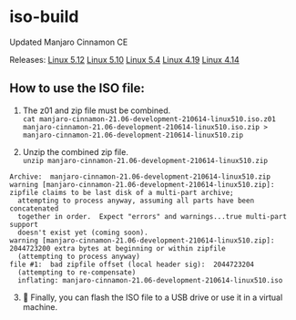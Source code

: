 # iso-build
Updated Manjaro Cinnamon CE

Releases:
<a href="">Linux 5.12</a>
<a href="https://github.com/pheiduck/iso-build/releases/tag/202106160255">Linux 5.10</a>
<a href="https://github.com/pheiduck/iso-build/releases/tag/202106160258">Linux 5.4</a>
<a href="https://github.com/pheiduck/iso-build/releases/tag/202106160257">Linux 4.19</a>
<a href="https://github.com/pheiduck/iso-build/releases/tag/202106160256">Linux 4.14</a>




## How to use the ISO file:

1. The z01 and zip file must be combined. <br>
`cat manjaro-cinnamon-21.06-development-210614-linux510.iso.z01 manjaro-cinnamon-21.06-development-210614-linux510.iso.zip > manjaro-cinnamon-21.06-development-210614-linux510.zip`

2. Unzip the combined zip file. <br>
`unzip manjaro-cinnamon-21.06-development-210614-linux510.zip`
```
Archive:  manjaro-cinnamon-21.06-development-210614-linux510.zip
warning [manjaro-cinnamon-21.06-development-210614-linux510.zip]:  zipfile claims to be last disk of a multi-part archive;
  attempting to process anyway, assuming all parts have been concatenated
  together in order.  Expect "errors" and warnings...true multi-part support
  doesn't exist yet (coming soon).
warning [manjaro-cinnamon-21.06-development-210614-linux510.zip]:  2044723200 extra bytes at beginning or within zipfile
  (attempting to process anyway)
file #1:  bad zipfile offset (local header sig):  2044723204
  (attempting to re-compensate)
  inflating: manjaro-cinnamon-21.06-development-210614-linux510.iso  
```
3. 🎉 Finally, you can flash the ISO file to a USB drive or use it in a virtual machine.
